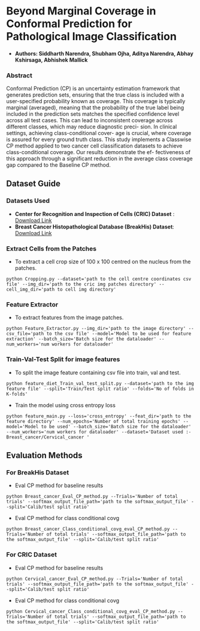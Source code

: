 # Beyond Marginal Coverage in Conformal Prediction for Pathological Image Classification

- #### Authors</ins>: **Siddharth Narendra,  Shubham Ojha, Aditya Narendra, Abhay Kshirsaga, Abhishek Mallick**

### Abstract


Conformal Prediction (CP) is an uncertainty estimation
framework that generates prediction sets, ensuring that the
true class is included with a user-specified probability known
as coverage. This coverage is typically marginal (averaged),
meaning that the probability of the true label being included
in the prediction sets matches the specified confidence level
across all test cases. This can lead to inconsistent coverage
across different classes, which may reduce diagnostic preci-
sion. In clinical settings, achieving class-conditional cover-
age is crucial, where coverage is assured for every ground
truth class. This study implements a Classwise CP method
applied to two cancer cell classification datasets to achieve
class-conditional coverage. Our results demonstrate the ef-
fectiveness of this approach through a significant reduction
in the average class coverage gap compared to the Baseline
CP method.



## Dataset Guide

### Datasets Used
- **Center for Recognition and Inspection of Cells (CRIC) Dataset** : [Download Link](https://database.cric.com.br/downloads)
- **Breast Cancer Histopathological Database (BreakHis) Dataset**: [Download Link](https://web.inf.ufpr.br/vri/databases/breast-cancer-histopathological-database-breakhis/)


### Extract Cells from the Patches 
- To extract a cell crop size of 100 x 100 centred on the nucleus from the patches.
```
python Cropping.py --dataset='path to the cell centre coordinates csv file' --img_dir='path to the cric img patches directory' --cell_img_dir='path to cell img directory'
```

### Feature Extractor
- To extract features from the image patches.
```
python Feature_Extractor.py --img_dir='path to the image directory' --csv_file='path to the csv file' --model='Model to be used for feature extraction' --batch_size='Batch size for the dataloader' --num_workers='num workers for dataloader'
```

### Train-Val-Test Split for image features 
- To split the image feature containing csv file into train, val and test.
```
python feature_diet_Train_val_test_split.py --dataset='path to the img feature file' --split='Train/Test split ratio' --folds='No of folds in K-folds'
```


- Train the model using cross entropy loss
```
python feature_main.py --loss='cross_entropy' --feat_dir='path to the feature directory' --num_epochs='Number of total training epochs' --model='Model to be used' --batch_size='Batch size for the dataloader' --num_workers='num workers for dataloader' --dataset='Dataset used :- Breast_cancer/Cervical_cancer '
```

## Evaluation Methods

### For BreakHis Dataset

- Eval CP method for baseline results 

```
python Breast_cancer_Eval_CP_method.py --Trials='Number of total trials' --softmax_output_file_path='path to the softmax_output_file' --split='Calib/test split ratio'
```

- Eval CP method for class conditional covg
```
python Breast_cancer_Class_conditional_covg_eval_CP_method.py --Trials='Number of total trials' --softmax_output_file_path='path to the softmax_output_file' --split='Calib/test split ratio'
```


### For CRIC Dataset

- Eval CP method for baseline results 
```
python Cervical_cancer_Eval_CP_method.py --Trials='Number of total trials' --softmax_output_file_path='path to the softmax_output_file' --split='Calib/test split ratio'
```

- Eval CP method for class conditional covg
```
python Cervical_cancer_Class_conditional_covg_eval_CP_method.py --Trials='Number of total trials' --softmax_output_file_path='path to the softmax_output_file' --split='Calib/test split ratio' 
```
